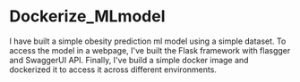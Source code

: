 # Dockerize_MLmodel
I have built a simple obesity prediction ml model using a simple dataset. To access the model in a webpage, I've built the Flask framework with flasgger and SwaggerUI API.
Finally, I've build a simple docker image and dockerized it to access it across different environments.
